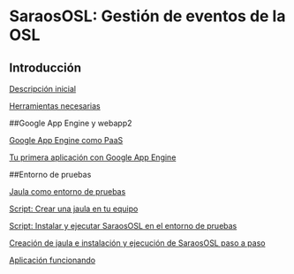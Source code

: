 # SaraosOSL: Gestión de eventos de la OSL 

## Introducción

[Descripción inicial](https://github.com/miguelfabre/Proyecto/blob/master/README.md)

[Herramientas necesarias](https://github.com/miguelfabre/Proyecto/blob/master/documentacion/requeriments.md)


##Google App Engine y webapp2

[Google App Engine como PaaS](https://github.com/miguelfabre/Proyecto/blob/master/documentacion/gap_como_paas.md)

[Tu primera aplicación con Google App Engine](https://github.com/miguelfabre/Proyecto/blob/master/documentacion/primera_app_gap.md)


##Entorno de pruebas

[Jaula como entorno de pruebas](https://github.com/miguelfabre/Proyecto/blob/master/documentacion/jaulas_chroot.md)

[Script: Crear una jaula en tu equipo](https://github.com/miguelfabre/Proyecto/blob/master/documentacion/crear_jaula.md)

[Script: Instalar y ejecutar SaraosOSL en el entorno de pruebas](/home/miguel/Escritorio/IV2/GII-2014/Proyecto/documentacion/instalacion_saraososl.md)

[Creación de jaula e instalación y ejecución de SaraosOSL paso a paso](https://github.com/miguelfabre/Proyecto/blob/master/documentacion/saraososl_paso_a_paso.md)

[Aplicación funcionando](http://pruebadriveiv.appspot.com/)
